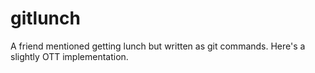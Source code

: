 # gitlunch
A friend mentioned getting lunch but written as git commands. Here's a slightly OTT implementation.
